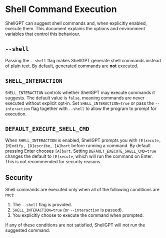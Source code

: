 # Shell Command Execution

ShellGPT can suggest shell commands and, when explicitly enabled, execute them.
This document explains the options and environment variables that control this
behaviour.

## `--shell`

Passing the `--shell` flag makes ShellGPT generate shell commands instead of
plain text. By default, generated commands are **not** executed.

## `SHELL_INTERACTION`

`SHELL_INTERACTION` controls whether ShellGPT may execute commands it
suggests. The default value is `false`, meaning commands are never executed
without explicit opt‑in. Set `SHELL_INTERACTION=true` or pass the
`--interaction` flag together with `--shell` to allow the program to prompt for
execution.

## `DEFAULT_EXECUTE_SHELL_CMD`

When `SHELL_INTERACTION` is enabled, ShellGPT prompts you with
`[E]xecute, [M]odify, [D]escribe, [A]bort` before running a command. By default
pressing Enter chooses `[A]bort`. Setting
`DEFAULT_EXECUTE_SHELL_CMD=true` changes the default to `[E]xecute`, which will
run the command on Enter. This is not recommended for security reasons.

## Security

Shell commands are executed only when all of the following conditions are met:

1. The `--shell` flag is provided.
2. `SHELL_INTERACTION=true` (or `--interaction` is passed).
3. You explicitly choose to execute the command when prompted.

If any of these conditions are not satisfied, ShellGPT will not run the
suggested command.
